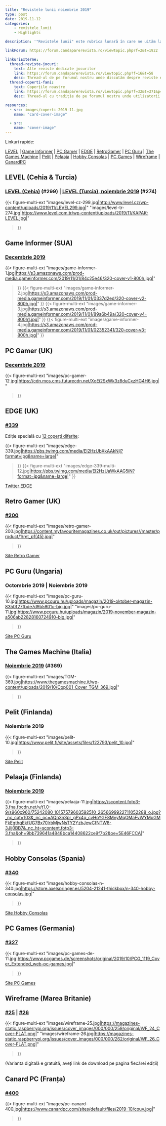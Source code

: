 ```yaml
---
title: "Revistele lunii noiembrie 2019"
type: post
date: 2019-11-12
categories:
    - revistele_lunii
    - Highlights

description: '"Revistele lunii" este rubrica lunară în care ne uităm la chioșcul virtual cu reviste de jocuri din lumea întreagă, cât încă mai există. Avem coperți, cu link către sursă.'

linkForum: https://forum.candaparerevista.ro/viewtopic.php?f=2&t=1922

linkuriExterne:
  thread-reviste-jocuri:
    text: Alte reviste dedicate jocurilor
    link: https://forum.candaparerevista.ro/viewtopic.php?f=16&t=58
    desc: Thread-ul de pe forumul nostru unde discutăm despre reviste de jocuri
  thread-coperti-fani:
    text: Coperțile noastre
    link: https://forum.candaparerevista.ro/viewtopic.php?f=32&t=371&p=7346
    desc: Thread-ul cu tradiție de pe forumul nostru unde utilizatorii își creează propriile coperți de reviste

resources:
  - src: images/coperti-2019-11.jpg
    name: "card-cover-image"

  - src:
    name: "cover-image"
---
```


Linkuri rapide:

[LEVEL](#level-cehia-turcia) | [Game Informer](#game-informer-sua) | [PC Gamer](#pc-gamer-uk) | [EDGE](#edge-uk) | [RetroGamer](#retro-gamer-uk) | [PC Guru](#pc-guru-ungaria) | [The Games Machine](#the-games-machine-italia) | [Pelit](#pelit-finlanda) | [Pelaaja](#pelaaja-finlanda) | [Hobby Consolas](#hobby-consolas-spania) | [PC Games](#pc-games-germania) | [Wireframe](#wireframe-marea-britanie) | [CanardPC](#canard-pc-franța)

## LEVEL (Cehia & Turcia)
### [LEVEL (Cehia)](http://www.level.cz/starsi-cisla/level-299/) (#299) | [LEVEL (Turcia), noiembrie 2019](https://www.level.com.tr/haber/level-kasim-274-sayisi-bayilerde.html) (#274)
{{< figure-multi-ext
	"images/level-cz-299.jpg|http://www.level.cz/wp-content/uploads/2019/11/LEVEL299.jpg|"
	"images/level-tr-274.jpg|https://www.level.com.tr/wp-content/uploads/2019/11/KAPAK-LEVEL.jpg|"
>}}

## Game Informer (SUA)
### [Decembrie 2019](https://www.gameinformer.com/cover-reveal/2019/11/01/december-cover-revealed-the-blizzard-issue)
{{< figure-multi-ext
	"images/game-informer-1.jpg|https://s3.amazonaws.com/prod-media.gameinformer.com/2019/11/01/84c25e46/320-cover-v1-800h.jpg|"
>}}
{{< figure-multi-ext
	"images/game-informer-2.jpg|https://s3.amazonaws.com/prod-media.gameinformer.com/2019/11/01/0337d2ed/320-cover-v2-800h.jpg|"
>}}
{{< figure-multi-ext
	"images/game-informer-3.jpg|https://s3.amazonaws.com/prod-media.gameinformer.com/2019/11/01/89a6b49a/320-cover-v4-800h1.jpg|"
>}}
{{< figure-multi-ext
	"images/game-informer-4.jpg|https://s3.amazonaws.com/prod-media.gameinformer.com/2019/11/01/02352341/320-cover-v3-800h.jpg|"
>}}

## PC Gamer (UK)
### [Decembrie 2019](https://www.pcgamer.com/uk/pc-gamer-uk-december-issue-microsoft-flight-simulator/)
{{< figure-multi-ext
	"images/pc-gamer-12.jpg|https://cdn.mos.cms.futurecdn.net/XoEi2SxWk3z8duCxzHG4H6.jpg|"
>}}

## EDGE (UK)
### [#339](https://www.myfavouritemagazines.co.uk/gaming/edge-magazine-back-issues/edge-xmas-2019-issue-339/)
Ediție specială cu [12 coperți diferite](https://www.gamesradar.com/uk/edge-magazine-issue-339/):

{{< figure-multi-ext
	"images/edge-339.jpg|https://pbs.twimg.com/media/EI2HzUbXkAAkNjI?format=jpg&name=large|"
>}}
{{< figure-multi-ext
	"images/edge-339-multi-12.jpg|https://pbs.twimg.com/media/EI2HzUaWkAAG5iN?format=jpg&name=large|"
>}}

[Twitter EDGE](https://twitter.com/edgeonline)

## Retro Gamer (UK)
### [#200](https://www.myfavouritemagazines.co.uk/retro-gamer-print-back-issues/retro-gamer-issue-200/)
{{< figure-multi-ext
	"images/retro-gamer-200.jpg|https://content.myfavouritemagazines.co.uk/out/pictures//master/product/1/ret_p1(45).jpg|"
>}}

[Site Retro Gamer](https://www.retrogamer.net/)

## PC Guru (Ungaria)
### Octombrie 2019 | Noiembrie 2019
{{< figure-multi-ext
	"images/pc-guru-10.jpg|https://www.pcguru.hu/uploads/magazin/2019-oktober-magazin-8350f27fbde7d9b5801c-big.jpg|"
	"images/pc-guru-11.jpg|https://www.pcguru.hu/uploads/magazin/2019-november-magazin-a506ab22828160724910-big.jpg|"
>}}

[Site PC Guru](https://www.pcguru.hu/magazin)

## The Games Machine (Italia)
### [Noiembrie 2019](https://www.thegamesmachine.it/edicola/143965/tgm-369-novembre-2019/) (#369)
{{< figure-multi-ext
	"images/TGM-369.jpg|https://www.thegamesmachine.it/wp-content/uploads/2019/10/Cop001_Cover_TGM_369.jpg|"
>}}

## Pelit (Finlanda)
### Noiembrie 2019
{{< figure-multi-ext
	"images/pelit-10.jpg|https://www.pelit.fi/site/assets/files/122793/pelit_10.jpg|"
>}}

[Site Pelit](https://www.pelit.fi/ )

## Pelaaja (Finlanda)
### [Noiembrie 2019](https://pelaaja.fi/lehdet/marraskuun-pelaaja-lehti-nyt-kaupoissa)
{{< figure-multi-ext
	"images/pelaaja-11.jpg|https://scontent.fotp3-3.fna.fbcdn.net/v/t1.0-9/s960x960/75242080_10157579603592510_2656699922711052288_o.jpg?_nc_cat=103&_nc_oc=AQn3n3pr_gPx4q_cvHoYGF8MvyMqOMaFvWYMoGMFkEgthqEkfUG7Bx70lrbMjwNsTY2YzbJewCfNTW8-3Jlj0BB7&_nc_ht=scontent.fotp3-3.fna&oh=9bb739641a4848bca14408622ce9f7b2&oe=5E46FCCA|"
>}}

## Hobby Consolas (Spania)
### [#340](https://store.axelspringer.es/n-340-hobby-consolas.html)
{{< figure-multi-ext
	"images/hobby-consolas-n-340.jpg|https://store.axelspringer.es/5204-21241-thickbox/n-340-hobby-consolas.jpg|"
>}}

[Site Hobby Consolas](https://www.hobbyconsolas.com/)

## PC Games (Germania)
### [#327](https://www.pcgames.de/PC-Games-Brands-19921/News/11-19-Star-Wars-Jedi-Fallen-Order-1335595/)
{{< figure-multi-ext
	"images/pc-games-de-11.jpg|https://www.pcgames.de/screenshots/original/2019/10/PCG_1119_Cover_Extended_web-pc-games.jpg|"
>}}

[Site PC Games](http://www.pcgames.de/)

## Wireframe (Marea Britanie)
### [#25](https://wireframe.raspberrypi.org/issues/25) | [#26](https://wireframe.raspberrypi.org/issues/26)
{{< figure-multi-ext
	"images/wireframe-25.jpg|https://magazines-static.raspberrypi.org/issues/cover_images/000/000/259/original/WF_24_Cover-FLAT.png|"
	"images/wireframe-26.jpg|https://magazines-static.raspberrypi.org/issues/cover_images/000/000/262/original/WF_26_Cover-FLAT.png|"
>}}

(Varianta digitală e gratuită, aveți link de download pe pagina fiecărei ediții)

## Canard PC (Franța)
### [#400](https://www.canardpc.com/numero/400)
{{< figure-multi-ext
	"images/pc-canard-400.jpg|https://www.canardpc.com/sites/default/files/2019-10/couv.jpg|"
>}}